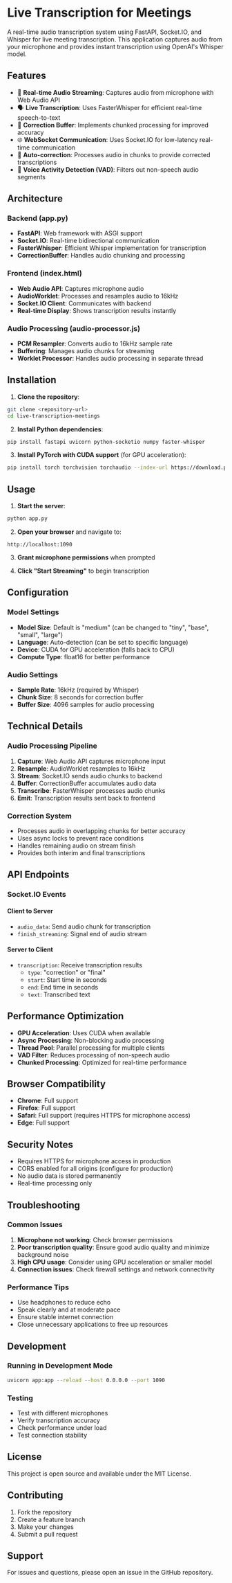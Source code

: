 # Live Transcription for Meetings

A real-time audio transcription system using FastAPI, Socket.IO, and Whisper for live meeting transcription. This application captures audio from your microphone and provides instant transcription using OpenAI's Whisper model.

## Features

- 🎤 **Real-time Audio Streaming**: Captures audio from microphone with Web Audio API
- 🗣️ **Live Transcription**: Uses FasterWhisper for efficient real-time speech-to-text
- 🔄 **Correction Buffer**: Implements chunked processing for improved accuracy
- 🌐 **WebSocket Communication**: Uses Socket.IO for low-latency real-time communication
- 📝 **Auto-correction**: Processes audio in chunks to provide corrected transcriptions
- 🎯 **Voice Activity Detection (VAD)**: Filters out non-speech audio segments

## Architecture

### Backend (app.py)
- **FastAPI**: Web framework with ASGI support
- **Socket.IO**: Real-time bidirectional communication
- **FasterWhisper**: Efficient Whisper implementation for transcription
- **CorrectionBuffer**: Handles audio chunking and processing

### Frontend (index.html)
- **Web Audio API**: Captures microphone audio
- **AudioWorklet**: Processes and resamples audio to 16kHz
- **Socket.IO Client**: Communicates with backend
- **Real-time Display**: Shows transcription results instantly

### Audio Processing (audio-processor.js)
- **PCM Resampler**: Converts audio to 16kHz sample rate
- **Buffering**: Manages audio chunks for streaming
- **Worklet Processor**: Handles audio processing in separate thread

## Installation

1. **Clone the repository**:
```bash
git clone <repository-url>
cd live-transcription-meetings
```

2. **Install Python dependencies**:
```bash
pip install fastapi uvicorn python-socketio numpy faster-whisper
```

3. **Install PyTorch with CUDA support** (for GPU acceleration):
```bash
pip install torch torchvision torchaudio --index-url https://download.pytorch.org/whl/cu118
```

## Usage

1. **Start the server**:
```bash
python app.py
```

2. **Open your browser** and navigate to:
```
http://localhost:1090
```

3. **Grant microphone permissions** when prompted

4. **Click "Start Streaming"** to begin transcription

## Configuration

### Model Settings
- **Model Size**: Default is "medium" (can be changed to "tiny", "base", "small", "large")
- **Language**: Auto-detection (can be set to specific language)
- **Device**: CUDA for GPU acceleration (falls back to CPU)
- **Compute Type**: float16 for better performance

### Audio Settings
- **Sample Rate**: 16kHz (required by Whisper)
- **Chunk Size**: 8 seconds for correction buffer
- **Buffer Size**: 4096 samples for audio processing

## Technical Details

### Audio Processing Pipeline
1. **Capture**: Web Audio API captures microphone input
2. **Resample**: AudioWorklet resamples to 16kHz
3. **Stream**: Socket.IO sends audio chunks to backend
4. **Buffer**: CorrectionBuffer accumulates audio data
5. **Transcribe**: FasterWhisper processes audio chunks
6. **Emit**: Transcription results sent back to frontend

### Correction System
- Processes audio in overlapping chunks for better accuracy
- Uses async locks to prevent race conditions
- Handles remaining audio on stream finish
- Provides both interim and final transcriptions

## API Endpoints

### Socket.IO Events

#### Client to Server
- `audio_data`: Send audio chunk for transcription
- `finish_streaming`: Signal end of audio stream

#### Server to Client
- `transcription`: Receive transcription results
  - `type`: "correction" or "final"
  - `start`: Start time in seconds
  - `end`: End time in seconds
  - `text`: Transcribed text

## Performance Optimization

- **GPU Acceleration**: Uses CUDA when available
- **Async Processing**: Non-blocking audio processing
- **Thread Pool**: Parallel processing for multiple clients
- **VAD Filter**: Reduces processing of non-speech audio
- **Chunked Processing**: Optimized for real-time performance

## Browser Compatibility

- **Chrome**: Full support
- **Firefox**: Full support
- **Safari**: Full support (requires HTTPS for microphone access)
- **Edge**: Full support

## Security Notes

- Requires HTTPS for microphone access in production
- CORS enabled for all origins (configure for production)
- No audio data is stored permanently
- Real-time processing only

## Troubleshooting

### Common Issues

1. **Microphone not working**: Check browser permissions
2. **Poor transcription quality**: Ensure good audio quality and minimize background noise
3. **High CPU usage**: Consider using GPU acceleration or smaller model
4. **Connection issues**: Check firewall settings and network connectivity

### Performance Tips

- Use headphones to reduce echo
- Speak clearly and at moderate pace
- Ensure stable internet connection
- Close unnecessary applications to free up resources

## Development

### Running in Development Mode
```bash
uvicorn app:app --reload --host 0.0.0.0 --port 1090
```

### Testing
- Test with different microphones
- Verify transcription accuracy
- Check performance under load
- Test connection stability

## License

This project is open source and available under the MIT License.

## Contributing

1. Fork the repository
2. Create a feature branch
3. Make your changes
4. Submit a pull request

## Support

For issues and questions, please open an issue in the GitHub repository.
